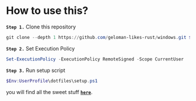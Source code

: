 # How to use this?

**`Step 1.`** Clone this repository
```ps1
git clone --depth 1 https://github.com/geloman-likes-rust/windows.git $Env:UserProfile\dotfiles
```

**`Step 2.`** Set Execution Policy
```ps1
Set-ExecutionPolicy -ExecutionPolicy RemoteSigned -Scope CurrentUser
```

**`Step 3.`** Run setup script
```ps1
$Env:UserProfile\dotfiles\setup.ps1
```


you will find all the sweet stuff [**`here`**](handy-scripts/USAGE.md).
